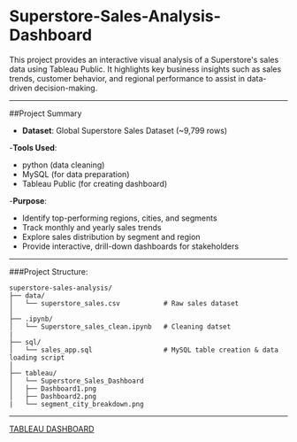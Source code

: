 # Superstore-Sales-Analysis-Dashboard
This project provides an interactive visual analysis of a Superstore's sales data using Tableau Public. It highlights key business insights such as sales trends, customer behavior, and regional performance to assist in data-driven decision-making.

---

##Project Summary

- **Dataset**: Global Superstore Sales Dataset (~9,799 rows)

-**Tools Used**:
  - python (data cleaning)
  - MySQL (for data preparation)
  - Tableau Public (for creating dashboard)

-**Purpose**:
  - Identify top-performing regions, cities, and segments
  - Track monthly and yearly sales trends
  - Explore sales distribution by segment and region
  - Provide interactive, drill-down dashboards for stakeholders

---

###Project Structure:
```
superstore-sales-analysis/
├── data/
│   └── superstore_sales.csv           # Raw sales dataset
│
├── .ipynb/
│   └── Superstore_sales_clean.ipynb   # Cleaning datset
|
├── sql/
│   └── sales_app.sql                  # MySQL table creation & data loading script
│
├── tableau/
│   └── Superstore_Sales_Dashboard
│   ├── Dashboard1.png            
│   ├── Dashboard2.png               
|   └── segment_city_breakdown.png     
```
---

 [TABLEAU DASHBOARD](https://public.tableau.com/views/Book2_17509465675610/Dashboard1?:language=en-GB&publish=yes&:sid=&:redirect=auth&:display_count=n&:origin=viz_share_link)

